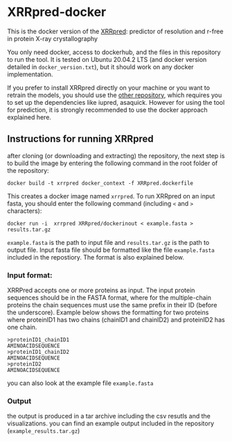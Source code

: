 # XRRpred-docker
This is the docker version of the [XRRpred](http://biomine.cs.vcu.edu/servers/XRRPred/): predictor of resolution and r-free in protein X-ray crystallography

You only need docker, access to dockerhub, and the files in this repository to run the tool. It is tested on Ubuntu 20.04.2 LTS (and docker version detailed in `docker_version.txt`), but it should work on any docker implementation. 

If you prefer to install XRRpred directly on your machine or you want to retrain the models, you should use the [other repository](https://github.com/sinaghadermarzi/XRRpred-predictor), which requires you to set up the dependencies like iupred, asaquick. However for using the tool for prediction, it is strongly recommended to use the docker approach explained here. 

## Instructions for running XRRpred
after cloning (or downloading and extracting) the repository, the next step is to build the image by entering the following command in the root folder of the repository:
```
docker build -t xrrpred docker_context -f XRRpred.dockerfile
```
This creates a docker image named `xrrpred`. 
To run XRRpred on an input fasta, you should enter the following command (including `<` and `>` characters):
```
docker run -i  xrrpred XRRpred/dockerinout < example.fasta > results.tar.gz
```

`example.fasta` is the path to input file and `results.tar.gz` is the path to output file.
Input fasta file should be formatted like the file `example.fasta` included in the repostiory. The format is also explained below. 

### Input format:
XRRPred accepts one or more proteins as input. The input protein sequences should be in the FASTA format, where for the multiple-chain proteins the chain sequences must use the same prefix in their ID (before the underscore). Example below shows the formatting for two proteins where proteinID1 has two chains (chainID1 and chainID2) and proteinID2 has one chain.

```
>proteinID1_chainID1
AMINOACIDSEQUENCE
>proteinID1_chainID2
AMINOACIDSEQUENCE
>proteinID2
AMINOACIDSEQUENCE
```

you can also look at the example file `example.fasta`

### Output
the output is produced in a tar archive including the csv resutls and the visualizations. you can find an example output included in the repository (`example_results.tar.gz`)
